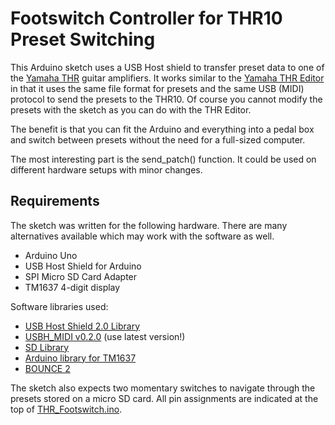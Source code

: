 # Footswitch Controller for THR10 Preset Switching

This Arduino sketch uses a USB Host shield to transfer preset data to
one of the [Yamaha THR](http://www.yamaha.com/thr/) guitar amplifiers.
It works similar to the
[Yamaha THR Editor](https://www.youtube.com/watch?v=avRvgELWrFE)
in that it uses the same file format for presets and the same USB (MIDI)
protocol to send the presets to the THR10. Of course you cannot modify
the presets with the sketch as you can do with the THR Editor.

The benefit is that you can fit the Arduino and everything into a pedal
box and switch between presets without the need for a full-sized computer.

The most interesting part is the send_patch() function. It could be used
on different hardware setups with minor changes.

## Requirements

The sketch was written for the following hardware. There are many
alternatives available which may work with the software as well.

- Arduino Uno
- USB Host Shield for Arduino
- SPI Micro SD Card Adapter
- TM1637 4-digit display

Software libraries used:

- [USB Host Shield 2.0 Library](https://github.com/felis/USB_Host_Shield_2.0)
- [USBH_MIDI v0.2.0](https://github.com/YuuichiAkagawa/USBH_MIDI) (use latest version!)
- [SD Library](https://www.arduino.cc/en/Reference/SD)
- [Arduino library for TM1637](https://github.com/avishorp/TM1637)
- [BOUNCE 2](https://github.com/thomasfredericks/Bounce2)

The sketch also expects two momentary switches to navigate through the presets
stored on a micro SD card. All pin assignments are indicated at the top of
[THR_Footswitch.ino](THR_Footswitch.ino).
